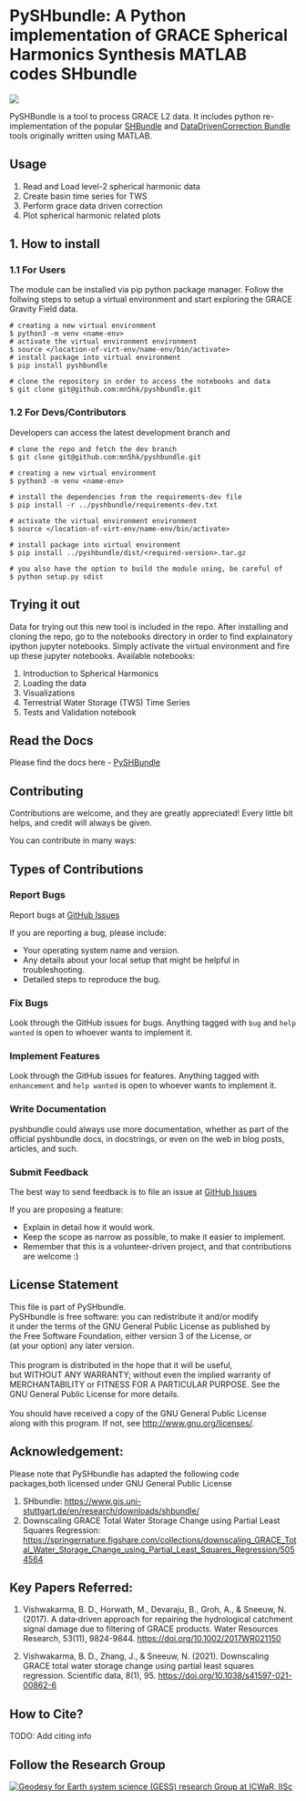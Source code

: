 # PySHbundle: A Python implementation of GRACE Spherical Harmonics Synthesis MATLAB codes SHbundle <br>

![](https://visitor-badge.glitch.me/badge?page_id=mn5hk.mat2py) <br>


PySHBundle is a tool to process GRACE L2 data. It includes python re-implementation of the popular [SHBundle](https://www.gis.uni-stuttgart.de/en/research/downloads/shbundle/) and [DataDrivenCorrection Bundle](https://www.gis.uni-stuttgart.de/en/research/downloads/datadrivencorrectionbundle/) tools originally written using MATLAB. 


## Usage

1. Read and Load level-2 spherical harmonic data
2. Create basin time series for TWS
3. Perform grace data driven correction
4. Plot spherical harmonic related plots

## 1. How to install <br>
### 1.1 For Users
The module can be installed via pip python package manager. Follow the follwing steps to setup a virtual environment and start exploring the GRACE Gravity Field data.

```shell
# creating a new virtual environment
$ python3 -m venv <name-env>
# activate the virtual environment environment
$ source </location-of-virt-env/name-env/bin/activate>
# install package into virtual environment
$ pip install pyshbundle

# clone the repository in order to access the notebooks and data
$ git clone git@github.com:mn5hk/pyshbundle.git
```

### 1.2 For Devs/Contributors
Developers can access the latest development branch and 
```shell
# clone the repo and fetch the dev branch
$ git clone git@github.com:mn5hk/pyshbundle.git

# creating a new virtual environment
$ python3 -m venv <name-env>

# install the dependencies from the requirements-dev file
$ pip install -r ../pyshbundle/requirements-dev.txt

# activate the virtual environment environment
$ source </location-of-virt-env/name-env/bin/activate>

# install package into virtual environment
$ pip install ../pyshbundle/dist/<required-version>.tar.gz

# you also have the option to build the module using, be careful of 
$ python setup.py sdist
```

## Trying it out

Data for trying out this new tool is included in the repo. After installing and cloning the repo, go to the notebooks directory in order to find explainatory ipython jupyter notebooks. Simply activate the virtual environment and fire up these jupyter notebooks. Available notebooks:

1. Introduction to Spherical Harmonics
2. Loading the data
3. Visualizations
4. Terrestrial Water Storage (TWS) Time Series
5. Tests and Validation notebook


## Read the Docs

Please find the docs here - [PySHBundle](https://mn5hk.github.io/pyshbundle/)


## Contributing

Contributions are welcome, and they are greatly appreciated! Every
little bit helps, and credit will always be given.

You can contribute in many ways:

## Types of Contributions

### Report Bugs

Report bugs at [GitHub Issues](https://github.com/mn5hk/pyshbundle/issues)


If you are reporting a bug, please include:

-   Your operating system name and version.
-   Any details about your local setup that might be helpful in troubleshooting.
-   Detailed steps to reproduce the bug.

### Fix Bugs

Look through the GitHub issues for bugs. Anything tagged with `bug` and
`help wanted` is open to whoever wants to implement it.

### Implement Features

Look through the GitHub issues for features. Anything tagged with
`enhancement` and `help wanted` is open to whoever wants to implement it.

### Write Documentation

pyshbundle could always use more documentation,
whether as part of the official pyshbundle docs,
in docstrings, or even on the web in blog posts, articles, and such.

### Submit Feedback

The best way to send feedback is to file an issue at
[GitHub Issues](https://github.com/mn5hk/pyshbundle/issues)

If you are proposing a feature:

-   Explain in detail how it would work.
-   Keep the scope as narrow as possible, to make it easier to implement.
-   Remember that this is a volunteer-driven project, and that contributions are welcome :)

## License Statement

This file is part of PySHbundle. <br>
    PySHbundle is free software: you can redistribute it and/or modify<br>
    it under the terms of the GNU General Public License as published by<br>
    the Free Software Foundation, either version 3 of the License, or<br>
    (at your option) any later version.<br>
<br>
    This program is distributed in the hope that it will be useful,<br>
    but WITHOUT ANY WARRANTY; without even the implied warranty of<br>
    MERCHANTABILITY or FITNESS FOR A PARTICULAR PURPOSE.  See the<br>
    GNU General Public License for more details.<br>
<br>
    You should have received a copy of the GNU General Public License<br>
    along with this program.  If not, see <http://www.gnu.org/licenses/>.<br>
    

## Acknowledgement:
Please note that PySHbundle has adapted the following code packages,both licensed under GNU General Public License

  1. SHbundle: https://www.gis.uni-stuttgart.de/en/research/downloads/shbundle/ 
  2. Downscaling GRACE Total Water Storage Change using Partial Least Squares Regression: https://springernature.figshare.com/collections/downscaling_GRACE_Total_Water_Storage_Change_using_Partial_Least_Squares_Regression/5054564 


## Key Papers Referred:
 1. Vishwakarma, B. D., Horwath, M., Devaraju, B., Groh, A., & Sneeuw, N. (2017). 
    A data‐driven approach for repairing the hydrological catchment signal damage 
    due to filtering of GRACE products. Water Resources Research, 
    53(11), 9824-9844. https://doi.org/10.1002/2017WR021150 

 2. Vishwakarma, B. D., Zhang, J., & Sneeuw, N. (2021). 
    Downscaling GRACE total water storage change using 
    partial least squares regression. Scientific data, 8(1), 95.
    https://doi.org/10.1038/s41597-021-00862-6 
    

## How to Cite?
TODO: Add citing info







## Follow the Research Group

<a href="https://ultra-pluto-7f6d1.netlify.app" rel="Geodesy for Earth system science (GESS) research Group at ICWaR, IISc">![Geodesy for Earth system science (GESS) research Group at ICWaR, IISc](../notebooks/imgs/logoGESS.jpg)</a>
